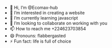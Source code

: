 - 👋 Hi, I’m @Ecomax-hub
- 👀 I’m interested in creating a website 
- 🌱 I’m currently learning javascript 
- 💞️ I’m looking to collaborate on working with you 
- 📫 How to reach me +224623703854
- 😄 Pronouns: flabbergasted 
- ⚡ Fun fact: life is full of choice

<!---
Ecomax-hub/Ecomax-hub is a ✨ special ✨ repository because its `README.md` (this file) appears on your GitHub profile.
You can click the Preview link to take a look at your changes.
--->
